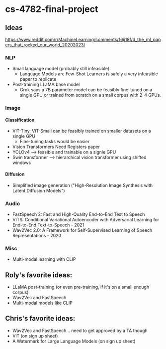 # cs-4782-final-project

## Ideas
https://www.reddit.com/r/MachineLearning/comments/16ij18f/d_the_ml_papers_that_rocked_our_world_20202023/

### NLP
- Small language model (probably still infeasible)
    - Language Models are Few-Shot Learners is safely a very infeasible paper to replicate
- Post-training LLaMA base model 
    - Grok says a 7B parameter model can be feasibly fine-tuned on a single GPU or trained from scratch on a small corpus with 2-4 GPUs. 

### Image
#### Classification
- ViT-Tiny, ViT-Small can be feasibly trained on smaller datasets on a single GPU
    - Fine-tuning tasks would be easier
- Vision Transformers Need Registers paper
- YOLOv4 --> feasible and trainable on a signle GPU
- Swin transformer --> hierarchical vision transformer using shifted windows

#### Diffusion
- Simplified image generation ("High-Resolution Image Synthesis with Latent Diffusion Models")

### Audio
- FastSpeech 2: Fast and High-Quality End-to-End Text to Speech
- VITS: Conditional Variational Autoencoder with Adversarial Learning for End-to-End Text-to-Speech - 2021
- Wav2Vec 2.0: A Framework for Self-Supervised Learning of Speech Representations - 2020

### Misc
- Multi-modal learning with CLIP

## Roly's favorite ideas:
- LLaMA post-training (or even pre-training, if it's on a small enough corpus)
- Wav2Vec and FastSpeech
- Multi-modal models like CLIP

## Chris's favorite ideas:
- Wav2Vec and FastSpeech... need to get approved by a TA though
- ViT (on sign up sheet)
- A Watermark for Large Language Models (on sign up sheet)
